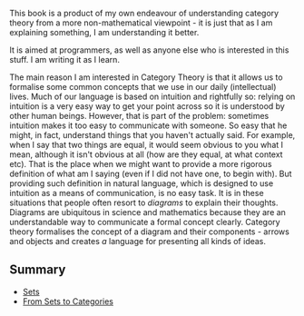 This book is a product of my own endeavour of understanding category theory from a more non-mathematical viewpoint - it is just that as I am explaining something, I am understanding it better.

It is aimed at programmers, as well as anyone else who is interested in this stuff. I am writing it as I learn.

The main reason I am interested in Category Theory is that it allows us to formalise some common concepts that we use in our daily (intellectual) lives. Much of our language is based on intuition and rightfully so: relying on intuition is a very easy way to get your point across so it is understood by other human beings. However, that is part of the problem: sometimes intuition makes it too easy to communicate with someone. So easy that he might, in fact, understand things that you haven't actually said. For example, when I say that two things are equal, it would seem obvious to you what I mean, although it isn't obvious at all (how are they equal, at what context etc). That is the place when we might want to provide a more rigorous definition of what am I saying (even if I did not have one, to begin with). But providing such definition in natural language, which is designed to use intuition as a means of communication, is no easy task. It is in these situations that people often resort to *diagrams* to explain their thoughts. Diagrams are ubiquitous in science and mathematics because they are an understandable way to communicate a formal concept clearly. Category theory formalises the concept of a diagram and their components - arrows and objects and creates *a* language for presenting all kinds of ideas. 

## Summary

* [Sets](/01_set/text.md)
* [From Sets to Categories](/02_more_sets/text.md)

